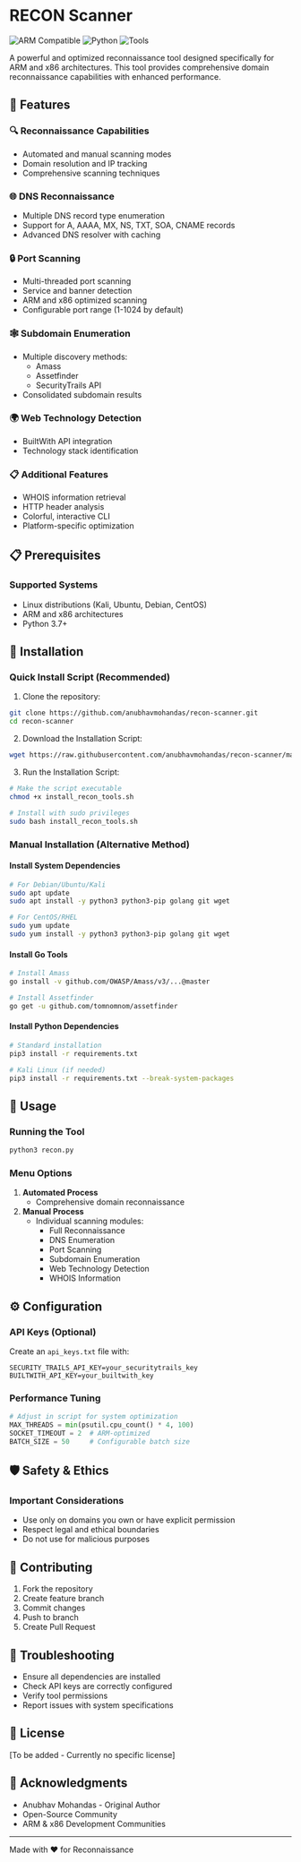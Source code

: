 # RECON Scanner

![ARM Compatible](https://img.shields.io/badge/ARM-Compatible-green)
![Python](https://img.shields.io/badge/Python-3.7%2B-blue)
![Tools](https://img.shields.io/badge/Tools-Amass%20%7C%20Assetfinder-orange)

A powerful and optimized reconnaissance tool designed specifically for ARM and x86 architectures. This tool provides comprehensive domain reconnaissance capabilities with enhanced performance.

## 🚀 Features

### 🔍 Reconnaissance Capabilities
- Automated and manual scanning modes
- Domain resolution and IP tracking
- Comprehensive scanning techniques

### 🌐 DNS Reconnaissance
- Multiple DNS record type enumeration
- Support for A, AAAA, MX, NS, TXT, SOA, CNAME records
- Advanced DNS resolver with caching

### 🔒 Port Scanning
- Multi-threaded port scanning
- Service and banner detection
- ARM and x86 optimized scanning
- Configurable port range (1-1024 by default)

### 🕸️ Subdomain Enumeration
- Multiple discovery methods:
  - Amass
  - Assetfinder
  - SecurityTrails API
- Consolidated subdomain results

### 🌍 Web Technology Detection
- BuiltWith API integration
- Technology stack identification

### 📋 Additional Features
- WHOIS information retrieval
- HTTP header analysis
- Colorful, interactive CLI
- Platform-specific optimization

## 📋 Prerequisites

### Supported Systems
- Linux distributions (Kali, Ubuntu, Debian, CentOS)
- ARM and x86 architectures
- Python 3.7+

## 🔧 Installation

### Quick Install Script (Recommended)

1. Clone the repository:
```bash
git clone https://github.com/anubhavmohandas/recon-scanner.git
cd recon-scanner
```

2. Download the Installation Script:
```bash
wget https://raw.githubusercontent.com/anubhavmohandas/recon-scanner/main/install_recon_tools.sh
```

3. Run the Installation Script:
```bash
# Make the script executable
chmod +x install_recon_tools.sh

# Install with sudo privileges
sudo bash install_recon_tools.sh
```

### Manual Installation (Alternative Method)

#### Install System Dependencies
```bash
# For Debian/Ubuntu/Kali
sudo apt update
sudo apt install -y python3 python3-pip golang git wget

# For CentOS/RHEL
sudo yum update
sudo yum install -y python3 python3-pip golang git wget
```

#### Install Go Tools
```bash
# Install Amass
go install -v github.com/OWASP/Amass/v3/...@master

# Install Assetfinder
go get -u github.com/tomnomnom/assetfinder
```

#### Install Python Dependencies
```bash
# Standard installation
pip3 install -r requirements.txt

# Kali Linux (if needed)
pip3 install -r requirements.txt --break-system-packages
```

## 🚦 Usage

### Running the Tool
```bash
python3 recon.py
```

### Menu Options
1. **Automated Process**
   - Comprehensive domain reconnaissance
2. **Manual Process**
   - Individual scanning modules:
     - Full Reconnaissance
     - DNS Enumeration
     - Port Scanning
     - Subdomain Enumeration
     - Web Technology Detection
     - WHOIS Information

## ⚙️ Configuration

### API Keys (Optional)
Create an `api_keys.txt` file with:
```
SECURITY_TRAILS_API_KEY=your_securitytrails_key
BUILTWITH_API_KEY=your_builtwith_key
```

### Performance Tuning
```python
# Adjust in script for system optimization
MAX_THREADS = min(psutil.cpu_count() * 4, 100)
SOCKET_TIMEOUT = 2  # ARM-optimized
BATCH_SIZE = 50     # Configurable batch size
```

## 🛡️ Safety & Ethics

### Important Considerations
- Use only on domains you own or have explicit permission
- Respect legal and ethical boundaries
- Do not use for malicious purposes

## 🤝 Contributing
1. Fork the repository
2. Create feature branch
3. Commit changes
4. Push to branch
5. Create Pull Request

## 🐛 Troubleshooting
- Ensure all dependencies are installed
- Check API keys are correctly configured
- Verify tool permissions
- Report issues with system specifications

## 📜 License
[To be added - Currently no specific license]

## 🙏 Acknowledgments
- Anubhav Mohandas - Original Author
- Open-Source Community
- ARM & x86 Development Communities

---
Made with ❤️ for Reconnaissance